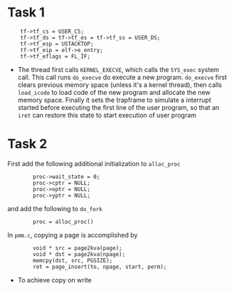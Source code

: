 # Task 1
```
	tf->tf_cs = USER_CS;
	tf->tf_ds = tf->tf_es = tf->tf_ss = USER_DS;
	tf->tf_esp = USTACKTOP;
	tf->tf_eip = elf->e_entry;
	tf->tf_eflags = FL_IF;
```

* The thread first calls ```KERNEL_EXECVE```, which calls the ```SYS_exec``` system call. 
This call runs ```do_execve``` do execute a new program. ```do_execve``` first clears previous memory space (unless it's a kernel thread), 
then calls ```load_icode``` to load code of the new program and allocate the new memory space. 
Finally it sets the trapframe to simulate a interrupt started before executing the first line of the user program,
so that an ```iret``` can restore this state to start execution of user program

# Task 2
First add the following additional initialization to ```alloc_proc```
```
		proc->wait_state = 0;
        proc->cptr = NULL;
		proc->optr = NULL;
		proc->yptr = NULL;
```
and add the following to ```do_fork```
```
		proc = alloc_proc()
```
In ```pmm.c```, copying a page is accomplished by
```
		void * src = page2kva(page);
        void * dst = page2kva(npage);
        memcpy(dst, src, PGSIZE);
        ret = page_insert(to, npage, start, perm);
```

* To achieve copy on write
